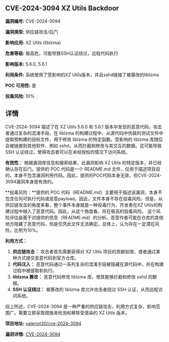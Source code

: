 ## CVE-2024-3094 XZ Utils Backdoor

**漏洞编号:** CVE-2024-3094

**漏洞类型:** 供应链攻击/后门

**影响应用:** XZ Utils (liblzma)

**危害等级:** 极高危，可能导致SSH认证绕过，远程代码执行

**影响版本:** 5.6.0, 5.6.1

**利用条件:** 系统使用了受影响的XZ Utils版本，并且sshd链接了被篡改的liblzma

**POC 可用性:** 是

**投毒风险:** 10%

## 详情

CVE-2024-3094 描述了在 XZ Utils 5.6.0 和 5.6.1 版本中发现的恶意代码。攻击者通过复杂的混淆手段，在 liblzma 的构建过程中，从源代码中伪装的测试文件中提取预构建的目标文件，用于修改 liblzma 的特定函数。受影响的 liblzma 库随后会被链接到其他软件，例如 sshd，从而拦截和修改与其交互的数据。这可能导致 SSH 认证绕过，使得攻击者可以在未经授权的情况下访问系统。 

**有效性：** 根据漏洞库信息和搜索结果，此漏洞影响 XZ Utils 的特定版本，并已经确认存在后门。提供的 POC 代码是一个 README.md 文件，仅用于描述项目目的，本身不包含漏洞利用代码。因此，提供的POC代码本身无效，但CVE-2024-3094漏洞本身是有效的。

**投毒风险：**提供的 POC 代码（README.md）主要用于描述该漏洞，本身不包含任何可执行代码或恶意payload。因此，文件本身不存在投毒风险。但是，从供应链攻击的角度来看，整个事件本身就是一种投毒行为，开发者在XZ Utils的构建过程中植入了恶意代码。因此，从这个角度看，存在极高的投毒风险。
这个风险评估是基于对提供的信息（README.md）的分析。恶意作者可能在仓库的其他地方隐藏了恶意代码，但是仅凭此文件无法确定。总体上，认为存在一定潜在风险，比例为10%。

**利用方式：**
1.  **供应链攻击：** 攻击者首先需要获得对 XZ Utils 项目的贡献权限，或者通过某种方式提交恶意代码到官方仓库。
2.  **代码注入：** 恶意代码通过一系列复杂的混淆手段被隐藏在源代码中，并在构建过程中被提取和执行。
3.  **liblzma 篡改：** 恶意代码修改 liblzma 库，使其能够拦截和修改 sshd 的数据。
4.  **SSH 认证绕过：** 被篡改的 liblzma 库允许攻击者绕过 SSH 认证，从而远程访问系统。

综上所述，CVE-2024-3094 是一种严重的供应链攻击，利用方式复杂，影响范围广。需要立即采取措施来检测和移除受感染的 XZ Utils 版本。

**项目地址:** [valeriot30/cve-2024-3094](https://github.com/valeriot30/cve-2024-3094)

**漏洞详情:** [CVE-2024-3094](https://nvd.nist.gov/vuln/detail/CVE-2024-3094)